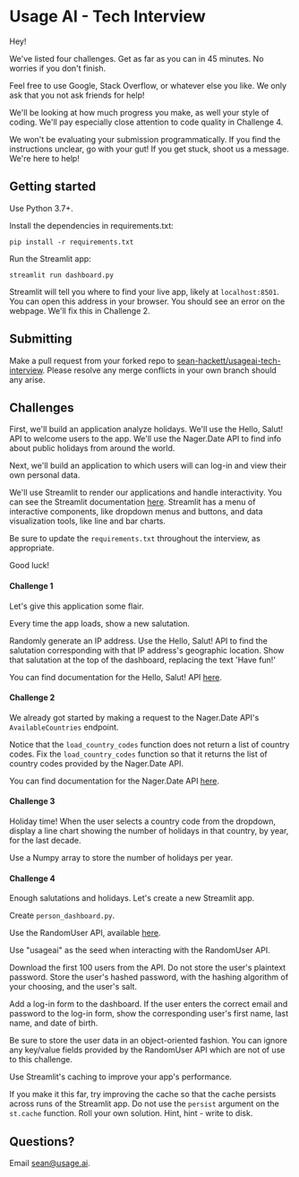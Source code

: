 # Usage AI - Tech Interview

Hey!

We've listed four challenges. Get as far as you can in 45 minutes. No worries if you don't finish.

Feel free to use Google, Stack Overflow, or whatever else you like. We only ask that you not ask friends for help!

We'll be looking at how much progress you make, as well your style of coding. We'll pay especially close attention to code quality in Challenge 4.

We won't be evaluating your submission programmatically. If you find the instructions unclear, go with your gut! If you get stuck, shoot us a message. We're here to help!

## Getting started

Use Python 3.7+.

Install the dependencies in requirements.txt:

```
pip install -r requirements.txt
```

Run the Streamlit app:

```
streamlit run dashboard.py
```

Streamlit will tell you where to find your live app, likely at ```localhost:8501```. You can open this address in your browser. You should see an error on the webpage. We'll fix this in Challenge 2.

## Submitting

Make a pull request from your forked repo to [sean-hackett/usageai-tech-interview](https://github.com/sean-hackett/usageai-tech-interview). Please resolve any merge conflicts in your own branch should any arise.

## Challenges

First, we'll build an application analyze holidays. We'll use the Hello, Salut! API to welcome users to the app. We'll use the Nager.Date API to find info about public holidays from around the world.

Next, we'll build an application to which users will can log-in and view their own personal data.

We'll use Streamlit to render our applications and handle interactivity. You can see the Streamlit documentation [here](https://docs.streamlit.io/en/stable/api.html). Streamlit has a menu of interactive components, like dropdown menus and buttons, and data visualization tools, like line and bar charts.

Be sure to update the ```requirements.txt``` throughout the interview, as appropriate.

Good luck!


#### Challenge 1

Let's give this application some flair.

Every time the app loads, show a new salutation.

Randomly generate an IP address. Use the Hello, Salut! API to find the salutation corresponding with that IP address's geographic location. Show that salutation at the top of the dashboard, replacing the text 'Have fun!'

You can find documentation for the Hello, Salut! API [here](https://fourtonfish.com/project/hellosalut-api/).


#### Challenge 2

We already got started by making a request to the Nager.Date API's ```AvailableCountries``` endpoint.

Notice that the ```load_country_codes``` function does not return a list of country codes. Fix the ```load_country_codes``` function so that it returns the list of country codes provided by the Nager.Date API.

You can find documentation for the Nager.Date API [here](https://date.nager.at/swagger/index.html).


#### Challenge 3

Holiday time! When the user selects a country code from the dropdown, display a line chart showing the number of holidays in that country, by year, for the last decade.

Use a Numpy array to store the number of holidays per year.


#### Challenge 4

Enough salutations and holidays. Let's create a new Streamlit app.

Create ```person_dashboard.py```.

Use the RandomUser API, available [here](https://randomuser.me/).

Use "usageai" as the seed when interacting with the RandomUser API.

Download the first 100 users from the API. Do not store the user's plaintext password. Store the user's hashed password, with the hashing algorithm of your choosing, and the user's salt.

Add a log-in form to the dashboard. If the user enters the correct email and password to the log-in form, show the corresponding user's first name, last name, and date of birth.

Be sure to store the user data in an object-oriented fashion. You can ignore any key/value fields provided by the RandomUser API which are not of use to this challenge.

Use Streamlit's caching to improve your app's performance.

If you make it this far, try improving the cache so that the cache persists across runs of the Streamlit app. Do not use the ```persist``` argument on the ```st.cache``` function. Roll your own solution. Hint, hint - write to disk.

## Questions?

Email sean@usage.ai.
